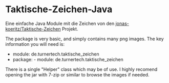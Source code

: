 # Taktische-Zeichen-Java

Eine einfache Java Module mit die Zeichen von den [jonas-koeritz/Taktische-Zeichen](https://github.com/jonas-koeritz/Taktische-Zeichen) Projekt.

The package is very basic, and simply contains many png images. The key information you will need is:

- module: de.turnertech.taktische_zeichen
- package: - module: de.turnertech.taktische_zeichen

There is a single "Helper" class which may be of use. I highly recomend opening the jar with 7-zip or similar to browse the images if needed.
